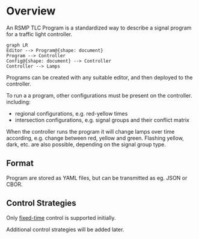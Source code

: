 # Overview
An RSMP TLC Program is a standardized way to describe a signal program for a traffic light controller.

```mermaid
graph LR
Editor --> Program@{shape: document}
Program --> Controller
Config@{shape: document} --> Controller
Controller --> Lamps
```

Programs can be created with any suitable editor, and then deployed to the controller.

To run a a program, other configurations must be present on the controller. including:
- regional configurations, e.g. red-yellow times
- intersection configurations, e.g. signal groups and their conflict matrix

When the controller runs the program it will change lamps over time according, e.g. change 
between red, yellow and green. Flashing yellow, dark, etc. are also possible, depending
on the signal group type.
 
## Format
Program are stored as YAML files, but can be transmitted as eg. JSON or CBOR.

## Control Strategies
Only [fixed-time](fixed_time.md) control is supported initially.

Additional control strategies will be added later.

